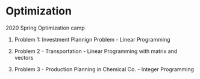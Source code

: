 # Optimization

2020 Spring Optimization camp

1. Problem 1: Investment Plannign Problem - Linear Programming

2. Problem 2 - Transportation - Linear Programming with matrix and vectors

3. Problem 3 - Production Planning in Chemical Co. - Integer Programming
